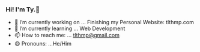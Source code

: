 
### Hi! I'm Ty.👋

<!--
**tlthmp/tlthmp** is a ✨ _special_ ✨ repository because its `README.md` (this file) appears on your GitHub profile.

Here:
-->

- 🔭 I’m currently working on ... Finishing my Personal Website: tlthmp.com
- 🌱 I’m currently learning ... Web Development
- 📫 How to reach me: ... tlthmp@gmail.com
- 😄 Pronouns: ...He/Him



